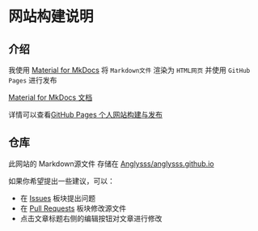 # 网站构建说明

## 介绍

我使用 [Material for MkDocs](https://github.com/squidfunk/mkdocs-material) 将 `Markdown文件` 渲染为 `HTML网页` 并使用 `GitHub Pages` 进行发布

[Material for MkDocs 文档](https://squidfunk.github.io/mkdocs-material/)

详情可以查看[GitHub Pages 个人网站构建与发布](https://www.bilibili.com/video/BV1hL4y1w72r)

## 仓库

此网站的 Markdown源文件 存储在 [Anglysss/anglysss.github.io](https://github.com/Anglysss/anglysss.github.io)

如果你希望提出一些建议，可以：

- 在 [Issues](https://github.com/Anglysss/anglysss.github.io/issues) 板块提出问题
- 在 [Pull Requests](https://github.com/Anglysss/anglysss.github.io/pulls) 板块修改源文件
- 点击文章标题右侧的编辑按钮对文章进行修改
